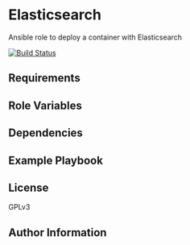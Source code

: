 
Elasticsearch
=======

Ansible role to deploy a container with Elasticsearch

[![Build Status](https://travis-ci.org/integr8/ansible-role-elasticsearch.svg?branch=development)](https://travis-ci.org/integr8/ansible-role-elasticsearch)

Requirements
------------

Role Variables
--------------

Dependencies
------------

Example Playbook
----------------

License
-------

GPLv3

Author Information
------------------


